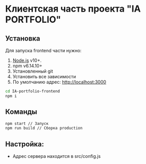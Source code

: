 # Клиентская часть проекта "IA PORTFOLIO"

## Установка

Для запуска frontend части нужно:

1. [Node.js](https://nodejs.org/) v10+.
2. npm v6.14.10+
3. Установленный git
4. Установить все зависимости
5. По умолчанию адрес: [http://localhost:3000](http://localhost:3000)

```sh
cd IA-portfolio-frontend
npm i
```

## Команды

```sh
npm start // Запуск
npm run build // Сборка production
```

## Настройка:

- Адрес сервера находится в src/config.js
